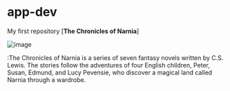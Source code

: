 # app-dev
My first repository
[**The Chronicles of Narnia**]

![image](https://github.com/user-attachments/assets/92c64e05-ba3f-4324-bc79-469a9ac19152)


:The Chronicles of Narnia is a series of seven fantasy novels written by C.S. Lewis. The stories follow the adventures of four English children, Peter, Susan, Edmund, and Lucy Pevensie, who discover a magical land called Narnia through a wardrobe.
